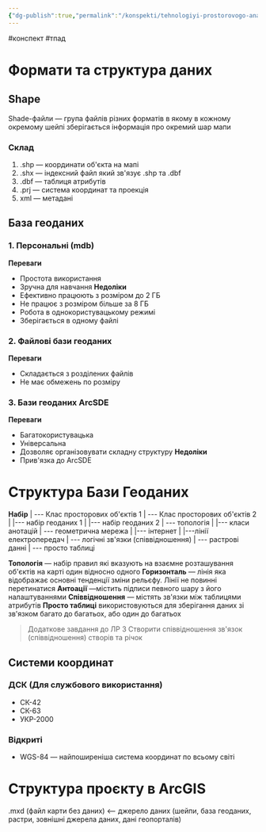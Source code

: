 ```yaml
---
{"dg-publish":true,"permalink":"/konspekti/tehnologiyi-prostorovogo-analizu-dannih/3-osnovi-roboti-z-arc-gis/"}
---
```

#конспект #тпад
# Формати та структура даних
## Shape
Shade-файли — група файлів різних форматів в якому в кожному окремому шейпі зберігається інформація про окремий шар мапи

### Склад
1. .shp — координати об'єкта на мапі
2. .shx — індексний файл який зв'язує .shp та .dbf
3. .dbf — таблиця атрибутів
4. .prj — система координат та проекція
5. xml — метадані

## База геоданих

### 1. Персональні (mdb)
**Переваги**
- Простота використання
- Зручна для навчання
  **Недоліки**
- Ефективно працюють з розміром до 2 ГБ
- Не працює з розміром більше за 8 ГБ
- Робота в однокористувацькому режимі
- Зберігається в одному файлі
### 2. Файлові бази геоданих
**Переваги**
- Складається з розділених файлів
- Не має обмежень по розміру
### 3. Бази геоданих ArcSDE
**Переваги**
- Багатокористувацька
- Універсальна
- Дозволяє організовувати складну структуру
  **Недоліки**
- Прив'язка до ArcSDE

# Структура Бази Геоданих
**Набір**
| --- Клас просторових об'єктів 1
| --- Клас просторових об'єктів 2
|      |--- набір геоданих 1
|      |--- набір геоданих 2
| --- топологія
|      |--- класи анотацій
| --- геометрична мережа
|      |--- інтернет
|      |---лінії електропередач
| --- логічні зв'язки (співвідношення)
| --- растрові данні
| --- просто таблиці

**Топологія** — набір правил які вказують на взаємне розташування об'єктів на карті один відносно одного
**Горизонталь** — лінія яка відображає основні тенденції зміни рельєфу. Лінії не повинні перетинатися
**Антоації** —містить підписи певного шару з його налаштуваннями
**Співвідношення** — містять зв'язки між таблицями атрибутів
**Просто таблиці** використовуються для зберігання даних зі зв'язком багато до багатьох, або один до багатьох

> Додаткове завдання до ЛР 3
> Створити співвідношення зв'язок (співвідношення) створів та річок

## Системи координат
### ДСК (Для службового використання)
- СК-42
- СК-63
- УКР-2000
### Відкриті
- WGS-84 — найпоширеніша система координат по всьому світі
# Структура проєкту в ArcGIS
.mxd (файл карти без даних) <-- джерело даних (шейпи, база геоданих, растри, зовнішні джерела даних, дані геопорталів)
